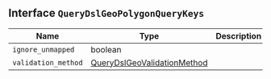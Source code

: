 ## Interface `QueryDslGeoPolygonQueryKeys`

| Name | Type | Description |
| - | - | - |
| `ignore_unmapped` | boolean | &nbsp; |
| `validation_method` | [QueryDslGeoValidationMethod](./QueryDslGeoValidationMethod.md) | &nbsp; |
